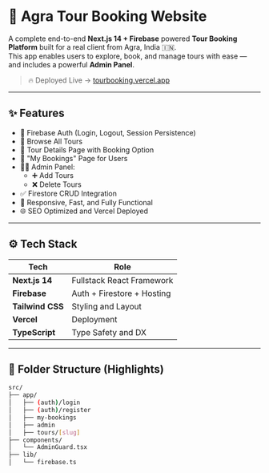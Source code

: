 # 🕌 Agra Tour Booking Website

A complete end-to-end **Next.js 14 + Firebase** powered **Tour Booking Platform** built for a real client from Agra, India 🇮🇳.  
This app enables users to explore, book, and manage tours with ease — and includes a powerful **Admin Panel**.

> 🔥 Deployed Live → [tourbooking.vercel.app](https://tourbooking-two.vercel.app/)

---

## ✨ Features

- 🔐 Firebase Auth (Login, Logout, Session Persistence)
- 🧭 Browse All Tours
- 🧾 Tour Details Page with Booking Option
- 📒 "My Bookings" Page for Users
- 🧑‍💼 Admin Panel:
  - ➕ Add Tours
  - ❌ Delete Tours
- ✅ Firestore CRUD Integration
- 💨 Responsive, Fast, and Fully Functional
- 🌐 SEO Optimized and Vercel Deployed

---

## ⚙️ Tech Stack

| Tech           | Role                         |
|----------------|------------------------------|
| **Next.js 14** | Fullstack React Framework    |
| **Firebase**   | Auth + Firestore + Hosting   |
| **Tailwind CSS** | Styling and Layout         |
| **Vercel**     | Deployment                   |
| **TypeScript** | Type Safety and DX           |

---

## 📁 Folder Structure (Highlights)

```bash
src/
├── app/
│   ├── (auth)/login
│   ├── (auth)/register
│   ├── my-bookings
│   ├── admin
│   ├── tours/[slug]
├── components/
│   └── AdminGuard.tsx
├── lib/
│   └── firebase.ts
